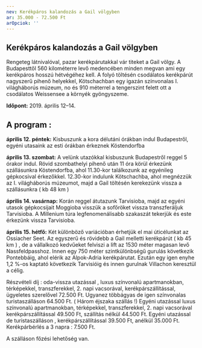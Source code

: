 ```yaml
---
nev: Kerékpáros kalandozás a Gail völgyben
ar: 35.000 - 72.500 Ft
arOpciok: ''
---
```

## Kerékpáros kalandozás a Gail völgyben

Rengeteg látnivalóval, pazar kerékpárutakkal vár titeket a Gail völgy. A Budapesttől 560 kilométerre levő medencében minden megvan ami egy kerékpáros hosszú hétvégéhez kell. A folyó töltésén csodálatos kerékpárút nagyszerű pihenő helyekkel, Kötschachban egy igazán színvonalas I. világháborús múzeum, no és 910 méterrel a tengerszint felett ott a csodálatos Weissensee a környék gyöngyszeme.

**Időpont:** 2019. április 12–14.


## A program :

**április 12. péntek:** Kisbuszunk a kora délutáni órákban indul Budapestről, egyéni utasaink az esti órákban érkeznek Köstendorfba

**április 13. szombat:** A velünk utazókkal kisbuszunk Budapestről reggel 5 órakor indul. Rövid szombathelyi pihenő után 11 óra körül érkezünk szállásunkra Köstendorfba, ahol 11.30-kor találkozunk az egyénileg gépkocsival érkezőkkel. 12.30-kor indulunk Kötschachba, ahol megnézzük az I. világháborús múzeumot, majd a Gail töltésén kerekezünk vissza a szállásunkra ( kb 48 km )

**április 14. vasárnap:** Korán reggel átutazunk Tarvisioba, majd az egyéni utasok gépkocsijait Moggioba visszük a sofőröket vissza transzferáljuk Tarvisioba. A Millenium túra legfenomenálisabb szakaszát tekerjük és este érkezünk vissza Tarvisioba.

**április 15. hétfő:** Két különböző variációban érhetjük el mai úticélunkat az Ossiacher Seet. Az egyszerű és rövidebb a Gail melletti kerékpárút ( kb 45 km ) , de a vállalkozó kedvűeket felviszi a lift az 1530 méter magasan levő Nassfeldpasshoz. Innen egy 750 méter szintkülönbségű gurulás következik Pontebbáig, ahol elérik az Alpok-Adria kerékpárutat. Ezután egy igen enyhe 1,2 %-os kaptató következik Tarvisióig és innen gurulnak Villachon keresztül a célig.

Részvételi díj :  oda-vissza utazással , luxus színvonalú apartmanokban, térképekkel, transzferekkel, 2. napi vacsorával, kerékpárszállítással, ügyeletes szerelővel 72.500 Ft. Ugyanez többágyas de igen színvonalas turistaszálláson 64.500 Ft. ( Három éjszaka szállás  !) Egyéni utazással  luxus színvonalú apartmanokban, térképekkel, transzferekkel, 2. napi vacsorával kerékpárszállítással 49.500 Ft, szállítás nélkül 44.500 Ft. Egyéni utazással de turistaszálláson , kerékpárszállítással 39.500 Ft, anélkül 35.000 Ft.
Kerékpárbérlés a 3 napra : 7.500 Ft.

A szálláson főzési lehetőség van.

